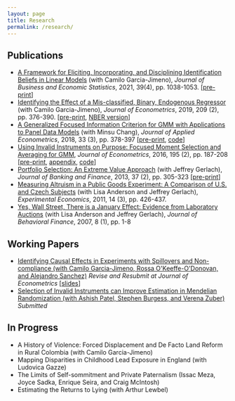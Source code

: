 ```yaml
---
layout: page
title: Research
permalink: /research/
---
```


<!-- Click [here](/pdf/DiTraglia-research.pdf) to download a copy of my most recent research statement.-->

## Publications

- [A Framework for Eliciting, Incorporating, and Disciplining Identification Beliefs in Linear Models](https://doi.org/10.1080/07350015.2020.1753528) (with Camilo Garcia-Jimeno), *Journal of Business and Economic Statistics*, 2021, 39(4), pp. 1038-1053. [[pre-print](http://ditraglia.com/pdf/DiTraglia-Garcia-Jimeno-2019.pdf)]
- [Identifying the Effect of a Mis-classified, Binary, Endogenous Regressor](https://www.sciencedirect.com/science/article/pii/S0304407619300181) (with Camilo Garcia-Jimeno), *Journal of Econometrics*, 2019, 209 (2), pp. 376-390. [[pre-print](http://ditraglia.com/pdf/binary-regressor-final.pdf), [NBER version](http://ditraglia.com/pdf/DiTraglia_Garcia-Jimeno_2017b.pdf)] 
- [A Generalized Focused Information Criterion for GMM with Applications to Panel Data Models](https://onlinelibrary.wiley.com/doi/10.1002/jae.2614) (with Minsu Chang), *Journal of Applied Econometrics*, 2018, 33 (3), pp. 378-397 [[pre-print](http://ditraglia.com/pdf/GFIC_paper.pdf), [code](https://github.com/fditraglia/gfic)]
- [Using Invalid Instruments on Purpose: Focused Moment Selection and Averaging for GMM](https://www.sciencedirect.com/science/article/pii/S0304407616301518), *Journal of Econometrics*, 2016, 195 (2), pp. 187-208 [[pre-print](http://ditraglia.com/pdf/FMSC.pdf), [appendix](http://ditraglia.com/pdf/FMSC_appendix.pdf), [code](https://github.com/fditraglia/fmsc)]
- [Portfolio Selection: An Extreme Value Approach](https://www.sciencedirect.com/science/article/pii/S0378426612002592) (with Jeffrey Gerlach), *Journal of Banking and Finance*, 2013, 37 (2), pp. 305-323 [[pre-print](http://ditraglia.com/pdf/EV_paper.pdf)]
- [Measuring Altruism in a Public Goods Experiment: A Comparison of U.S. and Czech Subjects](http://link.springer.com/article/10.1007%2Fs10683-011-9274-8) (with Lisa Anderson and Jeffrey Gerlach), *Experimental Economics*, 2011, 14 (3), pp. 426-437.
- [Yes, Wall Street, There is a January Effect: Evidence from Laboratory Auctions](http://www.tandfonline.com/doi/abs/10.1080/15427560709337012) (with Lisa Anderson and Jeffrey Gerlach), *Journal of Behavioral Finance*, 2007, 8 (1), pp. 1-8

## Working Papers
- [Identifying Causal Effects in Experiments with Spillovers and Non-compliance (with Camilo Garcia-Jimeno, Rossa O'Keeffe-O'Donovan, and Alejandro Sanchez)](https://ditraglia.com/pdf/spillovers-paper.pdf) *Revise and Resubmit at Journal of Econometrics* [[slides](https://ditraglia.com/pdf/spillovers-slides.pdf)]
- [Selection of Invalid Instruments can Improve Estimation in Mendelian Randomization (with Ashish Patel, Stephen Burgess, and Verena Zuber)](https://arxiv.org/abs/2107.01513) *Submitted* 

## In Progress
- A History of Violence: Forced Displacement and De Facto Land Reform in Rural Colombia (with Camilo Garcia-Jimeno) 
- Mapping Disparities in Childhood Lead Exposure in England (with Ludovica Gazze)
- The Limits of Self-sommitment and Private Paternalism (Issac Meza, Joyce Sadka, Enrique Seira, and Craig McIntosh)
- Estimating the Returns to Lying (with Arthur Lewbel)
<!--- Nonparametric Analysis of Labor Supply Using Gaussian Process Regression (with Ian Crawford)-->
